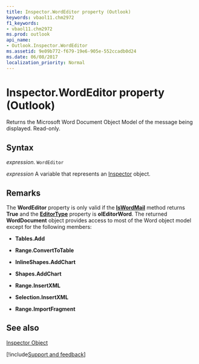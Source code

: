 ```yaml
---
title: Inspector.WordEditor property (Outlook)
keywords: vbaol11.chm2972
f1_keywords:
- vbaol11.chm2972
ms.prod: outlook
api_name:
- Outlook.Inspector.WordEditor
ms.assetid: 9e09b772-f679-19e6-905e-552ccadb0d24
ms.date: 06/08/2017
localization_priority: Normal
---
```



# Inspector.WordEditor property (Outlook)

Returns the Microsoft Word Document Object Model of the message being displayed. Read-only.


## Syntax

_expression_. `WordEditor`

_expression_ A variable that represents an [Inspector](Outlook.Inspector.md) object.


## Remarks

The  **WordEditor** property is only valid if the **[IsWordMail](Outlook.Inspector.IsWordMail.md)** method returns **True** and the **[EditorType](Outlook.Inspector.EditorType.md)** property is **olEditorWord**. The returned **WordDocument** object provides access to most of the Word object model except for the following members:


- **Tables.Add**
    
- **Range.ConvertToTable**
    
- **InlineShapes.AddChart**
    
- **Shapes.AddChart**
    
- **Range.InsertXML**
    
- **Selection.InsertXML**
    
- **Range.ImportFragment**
    



## See also


[Inspector Object](Outlook.Inspector.md)

[!include[Support and feedback](~/includes/feedback-boilerplate.md)]
